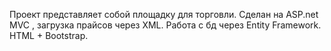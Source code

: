 Проект представляет собой площадку для торговли. Сделан на ASP.net MVC , загрузка прайсов через XML. Работа с бд через Entity Framework. HTML + Bootstrap.
